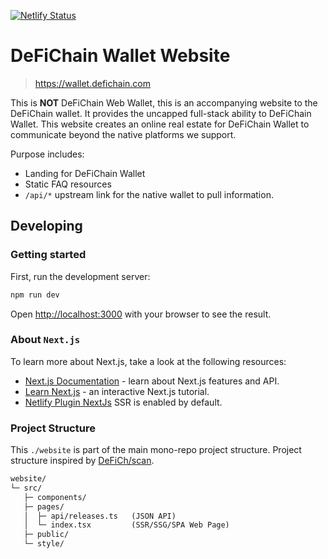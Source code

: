[![Netlify Status](https://api.netlify.com/api/v1/badges/89c2db53-2b96-4ecf-bd0b-f8a127a09e53/deploy-status)](https://app.netlify.com/sites/wallet-defichain/deploys)

# DeFiChain Wallet Website

> https://wallet.defichain.com

This is **NOT** DeFiChain Web Wallet, this is an accompanying website to the DeFiChain wallet. It provides the uncapped
full-stack ability to DeFiChain Wallet. This website creates an online real estate for DeFiChain Wallet to communicate
beyond the native platforms we support.

Purpose includes:

- Landing for DeFiChain Wallet
- Static FAQ resources
- `/api/*` upstream link for the native wallet to pull information.

## Developing

### Getting started

First, run the development server:

```bash
npm run dev
```

Open [http://localhost:3000](http://localhost:3000) with your browser to see the result.

### About `Next.js`

To learn more about Next.js, take a look at the following resources:

- [Next.js Documentation](https://nextjs.org/docs) - learn about Next.js features and API.
- [Learn Next.js](https://nextjs.org/learn) - an interactive Next.js tutorial.
- [Netlify Plugin NextJs](https://github.com/netlify/netlify-plugin-nextjs) SSR is enabled by default.

### Project Structure

This `./website` is part of the main mono-repo project structure. Project structure inspired
by [DeFiCh/scan](https://github.com/defich/scan).

```txt
website/
└─ src/
   ├─ components/
   ├─ pages/
   │  ├─ api/releases.ts   (JSON API)
   │  └─ index.tsx         (SSR/SSG/SPA Web Page)
   ├─ public/
   └─ style/
```

